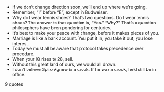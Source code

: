  - If we don’t change direction soon, we’ll end up where we’re going.
 - Remember, “I” before “E”, except in Budweiser.
 - Why do I wear tennis shoes? That’s two questions. Do I wear tennis shoes? The answer to that question is, “Yes.” “Why?” That’s a question philosophers have been pondering for centuries.
 - It’s best to make your peace with change, before it makes pieces of you.
 - Marriage is like a bank account. You put it in, you take it out, you lose interest.
 - Today we must all be aware that protocol takes precedence over procedure.
 - When your IQ rises to 28, sell.
 - Without this great land of ours, we would all drown.
 - I don’t believe Spiro Agnew is a crook. If he was a crook, he’d still be in office.

9 quotes